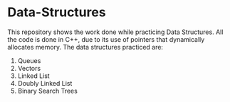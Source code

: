 # Data-Structures
This repository shows the work done while practicing Data Structures.
All the code is done in C++, due to its use of pointers that dynamically allocates memory. 
The data structures practiced are:
1. Queues
2. Vectors
3. Linked List
4. Doubly Linked List
5. Binary Search Trees
